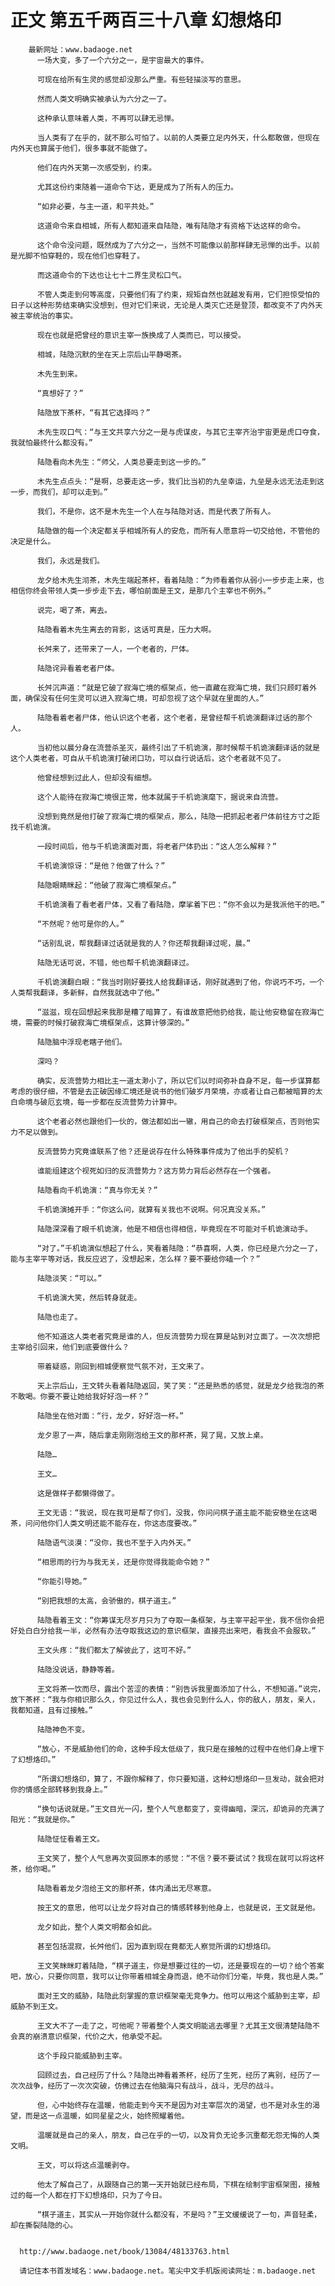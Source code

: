 # 正文 第五千两百三十八章 幻想烙印
        最新网址：www.badaoge.net
          一场大变，多了一个六分之一，是宇宙最大的事件。
      
          可现在给所有生灵的感觉却没那么严重。有些轻描淡写的意思。
      
          然而人类文明确实被承认为六分之一了。
      
          这种承认意味着人类，不再可以肆无忌惮。
      
          当人类有了在乎的，就不那么可怕了。以前的人类要立足内外天，什么都敢做，但现在内外天也算属于他们，很多事就不能做了。
      
          他们在内外天第一次感受到，约束。
      
          尤其这份约束随着一道命令下达，更是成为了所有人的压力。
      
          “如非必要，与主一道，和平共处。”
      
          这道命令来自相城，所有人都知道来自陆隐，唯有陆隐才有资格下达这样的命令。
      
          这个命令没问题，既然成为了六分之一，当然不可能像以前那样肆无忌惮的出手。以前是光脚不怕穿鞋的，现在他们也穿鞋了。
      
          而这道命令的下达也让七十二界生灵松口气。
      
          不管人类走到何等高度，只要他们有了约束，规矩自然也就越发有用，它们担惊受怕的日子以这种形势结束确实没想到，但对它们来说，无论是人类灭亡还是登顶，都改变不了内外天被主宰统治的事实。
      
          现在也就是把曾经的意识主宰一族换成了人类而已，可以接受。
      
          相城，陆隐沉默的坐在天上宗后山平静喝茶。
      
          木先生到来。
      
          “真想好了？”
      
          陆隐放下茶杯，“有其它选择吗？”
      
          木先生叹口气：“与王文共享六分之一是与虎谋皮，与其它主宰齐治宇宙更是虎口夺食，我就怕最终什么都没有。”
      
          陆隐看向木先生：“师父，人类总要走到这一步的。”
      
          木先生点点头：“是啊，总要走这一步，我们比当初的九垒幸运，九垒是永远无法走到这一步，而我们，却可以走到。”
      
          我们，不是你，这不是木先生一个人在与陆隐对话，而是代表了所有人。
      
          陆隐做的每一个决定都关乎相城所有人的安危，而所有人愿意将一切交给他，不管他的决定是什么。
      
          我们，永远是我们。
      
          龙夕给木先生沏茶，木先生端起茶杯，看着陆隐：“为师看着你从弱小一步步走上来，也相信你终会带领人类一步步走下去，哪怕前面是王文，是那几个主宰也不例外。”
      
          说完，喝了茶，离去。
      
          陆隐看着木先生离去的背影，这话可真是，压力大啊。
      
          长舛来了，还带来了一人，一个老者的，尸体。
      
          陆隐诧异看着老者尸体。
      
          长舛沉声道：“就是它破了寂海亡境的框架点，他一直藏在寂海亡境，我们只顾盯着外面，确保没有任何生灵可以进入寂海亡境，可却忽视了这个早就在里面的人。”
      
          陆隐看着老者尸体，他认识这个老者，这个老者，是曾经帮千机诡演翻译过话的那个人。
      
          当初他以晨分身在流营杀圣灭，最终引出了千机诡演，那时候帮千机诡演翻译话的就是这个人类老者，可自从千机诡演打破闭口功，可以自行说话后，这个老者就不见了。
      
          他曾经想到过此人，但却没有细想。
      
          这个人能待在寂海亡境很正常，他本就属于千机诡演麾下，据说来自流营。
      
          没想到竟然是他打破了寂海亡境的框架点，那么，陆隐一把抓起老者尸体前往方寸之距找千机诡演。
      
          一段时间后，他与千机诡演面对面，将老者尸体扔出：“这人怎么解释？”
      
          千机诡演惊讶：“是他？他做了什么？”
      
          陆隐眼睛眯起：“他破了寂海亡境框架点。”
      
          千机诡演看了看老者尸体，又看了看陆隐，摩挲着下巴：“你不会以为是我派他干的吧。”
      
          “不然呢？他可是你的人。”
      
          “话别乱说，帮我翻译过话就是我的人？你还帮我翻译过呢，晨。”
      
          陆隐无话可说，不错，他也帮千机诡演翻译过。
      
          千机诡演翻白眼：“我当时刚好要找人给我翻译话，刚好就遇到了他，你说巧不巧，一个人类帮我翻译，多新鲜，自然我就选中了他。”
      
          “滋滋，现在回想起来我那是糟了暗算了，有谁故意把他扔给我，能让他安稳留在寂海亡境，需要的时候打破寂海亡境框架点，这算计够深的。”
      
          陆隐脑中浮现老瞎子他们。
      
          深吗？
      
          确实，反流营势力相比主一道太渺小了，所以它们以时间弥补自身不足，每一步谋算都考虑的很仔细，不管是去正破因缘汇境还是说书的他们破岁月荣境，亦或者让自己都被暗算的太白命境与破厄玄境，每一步都在反流营势力计算中。
      
          这个老者必然也跟他们一伙的，做法都如出一辙，用自己的命去打破框架点，否则他实力不足以做到。
      
          反流营势力究竟谁联系了他？还是说存在什么特殊事件成为了他出手的契机？
      
          谁能组建这个视死如归的反流营势力？这方势力背后必然存在一个强者。
      
          陆隐看向千机诡演：“真与你无关？”
      
          千机诡演摊开手：“你这么问，就算有关我也不说啊。何况真没关系。”
      
          陆隐深深看了眼千机诡演，他是不相信也得相信，毕竟现在不可能对千机诡演动手。
      
          “对了。”千机诡演似想起了什么，笑看着陆隐：“恭喜啊，人类，你已经是六分之一了，能与主宰平等对话，我反应迟了，没想起来，怎么样？要不要给你磕一个？”
      
          陆隐淡笑：“可以。”
      
          千机诡演大笑，然后转身就走。
      
          陆隐也走了。
      
          他不知道这人类老者究竟是谁的人，但反流营势力现在算是站到对立面了。一次次想把主宰给引回来，他们到底要做什么？
      
          带着疑惑，刚回到相城便察觉气氛不对，王文来了。
      
          天上宗后山，王文转头看着陆隐返回，笑了笑：“还是熟悉的感觉，就是龙夕给我泡的茶不敢喝。你要不要让她给我好好泡一杯？”
      
          陆隐坐在他对面：“行，龙夕，好好泡一杯。”
      
          龙夕恩了一声，随后拿走刚刚泡给王文的那杯茶，晃了晃，又放上桌。
      
          陆隐…
      
          王文…
      
          这是做样子都懒得做了。
      
          王文无语：“我说，现在我可是帮了你们，没我，你问问棋子道主能不能安稳坐在这喝茶，问问他你们人类文明还能不能存在，你这态度要改。”
      
          陆隐语气淡漠：“没你，我也不至于入内外天。”
      
          “相思雨的行为与我无关，还是你觉得我能命令她？”
      
          “你能引导她。”
      
          “别把我想的太高，会骄傲的，棋子道主。”
      
          陆隐看着王文：“你筹谋无尽岁月只为了夺取一条框架，与主宰平起平坐，我不信你会把好处白白分给我一半，必然有办法夺取我这边的意识框架，直接亮出来吧，看我会不会服软。”
      
          王文头疼：“我们都太了解彼此了，这可不好。”
      
          陆隐没说话，静静等着。
      
          王文将茶一饮而尽，露出个苦涩的表情：“别告诉我里面添加了什么，不想知道。”说完，放下茶杯：“我与你相识那么久，你见过什么人，我也会见到什么人，你的敌人，朋友，亲人，我都知道，且有过接触。”
      
          陆隐神色不变。
      
          “放心，不是威胁他们的命，这种手段太低级了，我只是在接触的过程中在他们身上埋下了幻想烙印。”
      
          “所谓幻想烙印，算了，不跟你解释了，你只要知道，这种幻想烙印一旦发动，就会把对你的情感全部转移到我身上。”
      
          “换句话说就是。”王文目光一闪，整个人气息都变了，变得幽暗，深沉，却诡异的充满了阳光：“我就是你。”
      
          陆隐怔怔看着王文。
      
          王文笑了，整个人气息再次变回原本的感觉：“不信？要不要试试？我现在就可以将这杯茶，给你喝。”
      
          陆隐看着龙夕泡给王文的那杯茶，体内涌出无尽寒意。
      
          按王文的意思，他可以让龙夕将对自己的情感转移到他身上，也就是说，王文就是他。
      
          龙夕如此，整个人类文明都会如此。
      
          甚至包括混寂，长舛他们，因为直到现在竟都无人察觉所谓的幻想烙印。
      
          王文笑眯眯盯着陆隐，“棋子道主，你是想要过往的一切，还是要现在的一切？给个答案吧，放心，只要你同意，我可以让你带着相城全身而退，绝不动你们分毫，毕竟，我也是人类。”
      
          面对王文的威胁，陆隐此刻掌握的意识框架毫无竞争力。他可以用这个威胁到主宰，却威胁不到王文。
      
          王文大不了一走了之，可他呢？带着整个人类文明能逃去哪里？尤其王文很清楚陆隐不会真的崩溃意识框架，代价之大，他承受不起。
      
          这个手段只能威胁到主宰。
      
          回顾过去，自己经历了什么？陆隐出神看着茶杯，经历了生死，经历了离别，经历了一次次战争，经历了一次次突破，仿佛过去在他脑海只有战斗，战斗，无尽的战斗。
      
          但，心中始终存在温暖，他能走到今天不是因为对主宰层次的渴望，也不是对永生的渴望，而是这一点温暖，如同星星之火，始终照耀着他。
      
          温暖就是自己的亲人，朋友，自己在乎的一切，以及背负无论多沉重都无怨无悔的人类文明。
      
          王文，可以将这点温暖剥夺。
      
          他太了解自己了，从跟随自己的第一天开始就已经布局，下棋在绘制宇宙框架图，接触过的每一个人都在打下幻想烙印，只为了今日。
      
          “棋子道主，其实从一开始你就什么都没有，不是吗？”王文缓缓说了一句，声音轻柔，却在撕裂陆隐的心。
      
      
      http://www.badaoge.net/book/13084/48133763.html
      
      请记住本书首发域名：www.badaoge.net。笔尖中文手机版阅读网址：m.badaoge.net